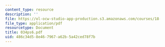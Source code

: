```yaml
---
content_type: resource
description: ''
file: https://ol-ocw-studio-app-production.s3.amazonaws.com/courses/18-034-honors-differential-equations-spring-2004/486c34d58e467967a62b5a42ced78f7b_034ps6.pdf
file_type: application/pdf
resourcetype: Document
title: 034ps6.pdf
uid: 486c34d5-8e46-7967-a62b-5a42ced78f7b
---
```

